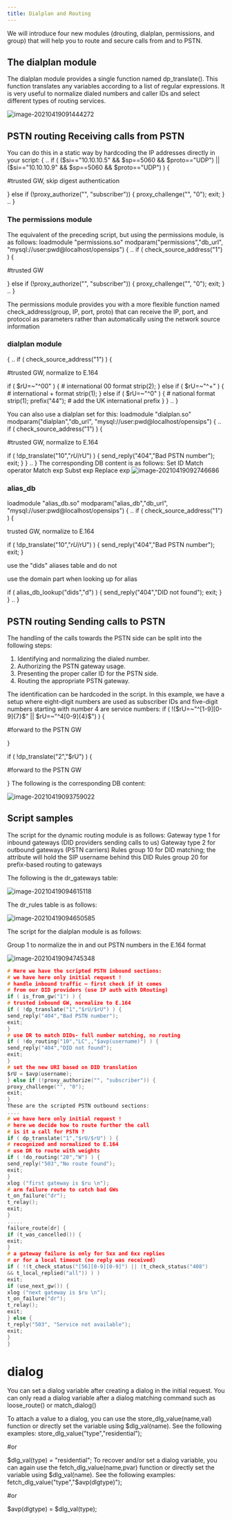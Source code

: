 ```yaml
---
title: Dialplan and Routing
---
```


We will introduce four new modules (drouting, dialplan, permissions, and
group) that will help you to route and secure calls from and to PSTN.

## The dialplan module

The dialplan module provides a single function named dp_translate(). This
function translates any variables according to a list of regular expressions. It is
very useful to normalize dialed numbers and caller IDs and select different types
of routing services.

![image-20210419091444272](/images/image-20210419091444272.png)

## PSTN routing Receiving calls from PSTN

You can do this in a static way by hardcoding the IP addresses directly in your
script:
{
..
if ( ($si=="10.10.10.5" && $sp==5060 && $proto=="UDP") ||
($si=="10.10.10.9" && $sp==5060 && $proto=="UDP") ) {

#trusted GW, skip digest authentication

} else if (!proxy_authorize("", "subscriber")) {
proxy_challenge("", "0");
exit;
}
..
}

### The permissions module

The equivalent of the preceding script, but using the permissions module, is as
follows:
loadmodule "permissions.so"
modparam("permissions","db_url",
"mysql://user:pwd@localhost/opensips")
{
..
if ( check_source_address("1") ) {

#trusted GW

} else if (!proxy_authorize("", "subscriber")) {
proxy_challenge("", "0");
exit;
}
..
}

The permissions module provides you with a more flexible function named
check_address(group, IP, port, proto) that can receive the IP, port, and
protocol as parameters rather than automatically using the network source
information

###  dialplan module

{
..
if ( check_source_address("1") ) {

#trusted GW, normalize to E.164

if ( $rU=~"^00" ) { # international 00 format
strip(2);
} else if ( $rU=~"^\+" ) { # international + format
strip(1);
} else if ( $rU=~"^0" ) { # national format
strip(1);
prefix("44"); # add the UK international prefix
}
}
..
}

You can also use a dialplan set for this:
loadmodule "dialplan.so"
modparam("dialplan","db_url",
"mysql://user:pwd@localhost/opensips")
{
..
if ( check_source_address("1") ) {

#trusted GW, normalize to E.164

if ( !dp_translate("10","$rU/$rU") ) {
send_reply("404","Bad PSTN number");
exit;
}
}
..
}
The corresponding DB content is as follows:
Set ID Match operator Match exp Subst exp Replace exp
![image-20210419092746686](/images/image-20210419092746686.png)



### alias_db

loadmodule "alias_db.so"
modparam("alias_db","db_url",
"mysql://user:pwd@localhost/opensips")
{
..
if ( check_source_address("1") ) {

trusted GW, normalize to E.164

if ( !dp_translate("10","$rU/$rU") ) {
send_reply("404","Bad PSTN number");
exit;
}

use the "dids" aliases table and do not

use the domain part when looking up for alias

if ( alias_db_lookup("dids","d") ) {
send_reply("404","DID not found");
exit;
}
}
..
}

## PSTN routing  Sending calls to PSTN

The handling of the calls towards the PSTN side can be split into the following
steps:
1. Identifying and normalizing the dialed number.
2. Authorizing the PSTN gateway usage.
3. Presenting the proper caller ID for the PSTN side.
4. Routing the appropriate PSTN gateway.

The identification can be hardcoded in the script. In this example, we have a
setup where eight-digit numbers are used as subscriber IDs and five-digit
numbers starting with number 4 are service numbers:
if ( !($rU=~"^[1-9][0-9]{7}$" || $rU=~"^4[0-9]{4}$") ) {

#forward to the PSTN GW

}

if ( !dp_translate("2","$rU") ) {

#forward to the PSTN GW

}
The following is the corresponding DB content:

![image-20210419093759022](/images/image-20210419093759022.png)

## Script samples

The script for the dynamic routing module is as follows:
Gateway type 1 for inbound gateways (DID providers sending calls to us)
Gateway type 2 for outbound gateways (PSTN carriers)
Rules group 10 for DID matching; the attribute will hold the SIP username
behind this DID
Rules group 20 for prefix-based routing to gateways

The following is the dr_gateways table:

![image-20210419094615118](/images/image-20210419094615118.png)

The dr_rules table is as follows:

![image-20210419094650585](/images/image-20210419094650585.png)

The script for the dialplan module is as follows:

Group 1 to normalize the in and out PSTN numbers in the E.164 format

![image-20210419094745348](/images/image-20210419094745348.png)



```c
# Here we have the scripted PSTN inbound sections:
# we have here only initial request !
# handle inbound traffic – first check if it comes
# from our DID providers (use IP auth with DRouting)
if ( is_from_gw("1") ) {
# trusted inbound GW, normalize to E.164
if ( !dp_translate("1","$rU/$rU") ) {
send_reply("404","Bad PSTN number");
exit;
}
# use DR to match DIDs- full number matching, no routing
if ( !do_routing("10","LC",,"$avp(username)") ) {
send_reply("404","DID not found");
exit;
}
# set the new URI based on DID translation
$rU = $avp(username);
} else if (!proxy_authorize("", "subscriber")) {
proxy_challenge("", "0");
exit;
}
These are the scripted PSTN outbound sections:
....
# we have here only initial request !
# here we decide how to route further the call
# is it a call for PSTN ?
if ( dp_translate("1","$rU/$rU") ) {
# recognized and normalized to E.164
# use DR to route with weights
if ( !do_routing("20","W") ) {
send_reply("503","No route found");
exit;
}
xlog ("first gateway is $ru \n");
# arm failure route to catch bad GWs
t_on_failure("dr");
t_relay();
exit;
}
.....
failure_route[dr] {
if (t_was_cancelled()) {
exit;
}
# a gateway failure is only for 5xx and 6xx replies
# or for a local timeout (no reply was received)
if ( !(t_check_status("[56][0-9][0-9]") || (t_check_status("408")
&& t_local_replied("all")) ) )
exit;
if (use_next_gw()) {
xlog ("next gateway is $ru \n");
t_on_failure("dr");
t_relay();
exit;
} else {
t_reply("503", "Service not available");
exit;
}
}
```

# dialog

You can set a dialog variable after creating a dialog in the initial request. You can only read a dialog variable after a dialog matching command such as loose_route() or match_dialog()

To attach a value to a dialog, you can use the store_dlg_value(name,val)
function or directly set the variable using $dlg_val(name). See the following
examples:
store_dlg_value("type","residential");

#or

$dlg_val(type) = "residential";
To recover and/or set a dialog variable, you can again use the
fetch_dlg_value(name,pvar) function or directly set the variable using
$dlg_val(name). See the following examples:
fetch_dlg_value("type","$avp(dlgtype)");

#or

$avp(dlgtype) = $dlg_val(type);


